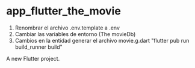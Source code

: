 # app_flutter_the_movie

1. Renombrar el archivo .env.template a .env
2. Cambiar las variables de entorno (The movieDb)
3. Cambios en la entidad generar el archivo movie.g.dart "flutter pub run build_runner build"


A new Flutter project.

